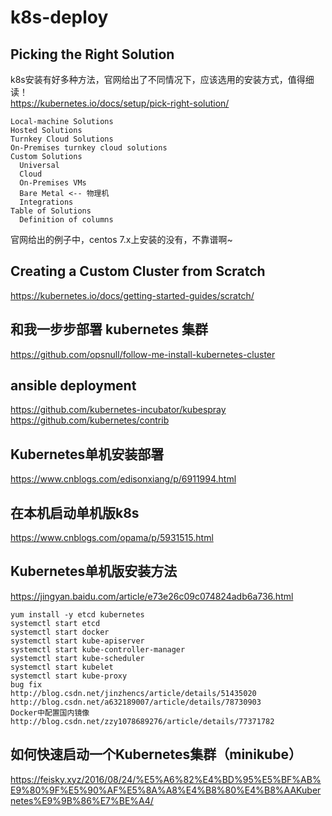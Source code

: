 # k8s-deploy
## Picking the Right Solution
k8s安装有好多种方法，官网给出了不同情况下，应该选用的安装方式，值得细读！  
https://kubernetes.io/docs/setup/pick-right-solution/  
```
Local-machine Solutions
Hosted Solutions
Turnkey Cloud Solutions
On-Premises turnkey cloud solutions
Custom Solutions
  Universal
  Cloud
  On-Premises VMs
  Bare Metal <-- 物理机
  Integrations
Table of Solutions
  Definition of columns
```
官网给出的例子中，centos 7.x上安装的没有，不靠谱啊~  
## Creating a Custom Cluster from Scratch
https://kubernetes.io/docs/getting-started-guides/scratch/  

## 和我一步步部署 kubernetes 集群
https://github.com/opsnull/follow-me-install-kubernetes-cluster  

## ansible deployment
https://github.com/kubernetes-incubator/kubespray  
https://github.com/kubernetes/contrib  
## Kubernetes单机安装部署
https://www.cnblogs.com/edisonxiang/p/6911994.html
## 在本机启动单机版k8s
https://www.cnblogs.com/opama/p/5931515.html
## Kubernetes单机版安装方法
https://jingyan.baidu.com/article/e73e26c09c074824adb6a736.html
```
yum install -y etcd kubernetes
systemctl start etcd
systemctl start docker
systemctl start kube-apiserver
systemctl start kube-controller-manager
systemctl start kube-scheduler
systemctl start kubelet
systemctl start kube-proxy
bug fix
http://blog.csdn.net/jinzhencs/article/details/51435020
http://blog.csdn.net/a632189007/article/details/78730903
Docker中配置国内镜像
http://blog.csdn.net/zzy1078689276/article/details/77371782
```
## 如何快速启动一个Kubernetes集群（minikube）
https://feisky.xyz/2016/08/24/%E5%A6%82%E4%BD%95%E5%BF%AB%E9%80%9F%E5%90%AF%E5%8A%A8%E4%B8%80%E4%B8%AAKubernetes%E9%9B%86%E7%BE%A4/
